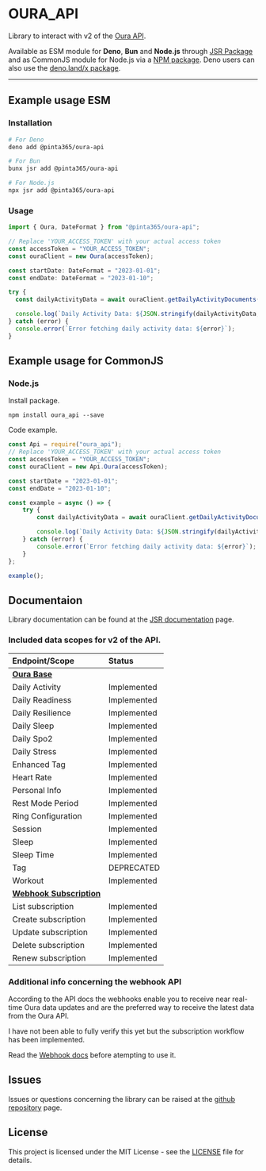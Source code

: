 # OURA_API

Library to interact with v2 of the [Oura API](https://cloud.ouraring.com/v2/docs).

Available as ESM module for **Deno**, **Bun** and **Node.js** through [JSR Package](https://jsr.io/@pinta365/oura-api)
and as CommonJS module for Node.js via a [NPM package](https://www.npmjs.com/package/oura_api). Deno users can also use
the [deno.land/x package](https://deno.land/x/oura_api).

---

## Example usage ESM

### Installation

```bash
# For Deno
deno add @pinta365/oura-api

# For Bun
bunx jsr add @pinta365/oura-api

# For Node.js
npx jsr add @pinta365/oura-api
```

### Usage

```javascript
import { Oura, DateFormat } from "@pinta365/oura-api";

// Replace 'YOUR_ACCESS_TOKEN' with your actual access token
const accessToken = "YOUR_ACCESS_TOKEN";
const ouraClient = new Oura(accessToken);

const startDate: DateFormat = "2023-01-01";
const endDate: DateFormat = "2023-01-10";

try {
  const dailyActivityData = await ouraClient.getDailyActivityDocuments(startDate, endDate);

  console.log(`Daily Activity Data: ${JSON.stringify(dailyActivityData, null, 4)}`);
} catch (error) {
  console.error(`Error fetching daily activity data: ${error}`);
}
```

## Example usage for CommonJS

### Node.js

Install package.

```
npm install oura_api --save
```

Code example.

```javascript
const Api = require("oura_api");
// Replace 'YOUR_ACCESS_TOKEN' with your actual access token
const accessToken = "YOUR_ACCESS_TOKEN";
const ouraClient = new Api.Oura(accessToken);

const startDate = "2023-01-01";
const endDate = "2023-01-10";

const example = async () => {
    try {
        const dailyActivityData = await ouraClient.getDailyActivityDocuments(startDate, endDate);

        console.log(`Daily Activity Data: ${JSON.stringify(dailyActivityData, null, 4)}`);
    } catch (error) {
        console.error(`Error fetching daily activity data: ${error}`);
    }
};

example();
```

## Documentaion

Library documentation can be found at the [JSR documentation](https://jsr.io/@pinta365/oura-api/doc) page.

### Included data scopes for v2 of the API.

| Endpoint/Scope                                                              | Status      |
| :-------------------------------------------------------------------------- | :---------- |
| **[Oura Base](https://jsr.io/@pinta365/oura-api/doc/~/Oura)**               |             |
| Daily Activity                                                              | Implemented |
| Daily Readiness                                                             | Implemented |
| Daily Resilience                                                            | Implemented |
| Daily Sleep                                                                 | Implemented |
| Daily Spo2                                                                  | Implemented |
| Daily Stress                                                                | Implemented |
| Enhanced Tag                                                                | Implemented |
| Heart Rate                                                                  | Implemented |
| Personal Info                                                               | Implemented |
| Rest Mode Period                                                            | Implemented |
| Ring Configuration                                                          | Implemented |
| Session                                                                     | Implemented |
| Sleep                                                                       | Implemented |
| Sleep Time                                                                  | Implemented |
| Tag                                                                         | DEPRECATED  |
| Workout                                                                     | Implemented |
| **[Webhook Subscription](https://jsr.io/@pinta365/oura-api/doc/~/Webhook)** |             |
| List subscription                                                           | Implemented |
| Create subscription                                                         | Implemented |
| Update subscription                                                         | Implemented |
| Delete subscription                                                         | Implemented |
| Renew subscription                                                          | Implemented |

### Additional info concerning the webhook API

According to the API docs the webhooks enable you to receive near real-time Oura data updates and are the preferred way
to receive the latest data from the Oura API.

I have not been able to fully verify this yet but the subscription workflow has been implemented.

Read the [Webhook docs](https://cloud.ouraring.com/v2/docs#tag/Webhook-Subscription-Routes) before atempting to use it.

## Issues

Issues or questions concerning the library can be raised at the
[github repository](https://github.com/Pinta365/oura_api/issues) page.

## License

This project is licensed under the MIT License - see the [LICENSE](LICENSE) file for details.
